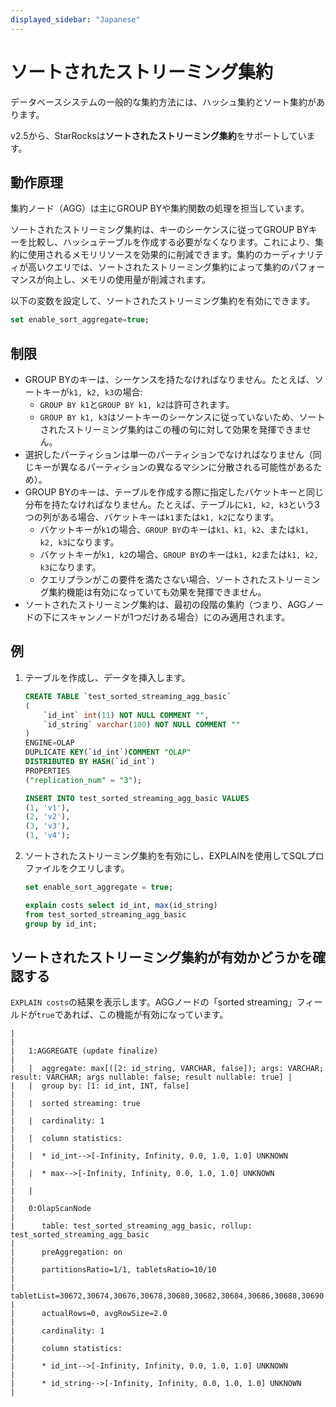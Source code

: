 ```yaml
---
displayed_sidebar: "Japanese"
---
```


# ソートされたストリーミング集約

データベースシステムの一般的な集約方法には、ハッシュ集約とソート集約があります。

v2.5から、StarRocksは**ソートされたストリーミング集約**をサポートしています。

## 動作原理

集約ノード（AGG）は主にGROUP BYや集約関数の処理を担当しています。

ソートされたストリーミング集約は、キーのシーケンスに従ってGROUP BYキーを比較し、ハッシュテーブルを作成する必要がなくなります。これにより、集約に使用されるメモリリソースを効果的に削減できます。集約のカーディナリティが高いクエリでは、ソートされたストリーミング集約によって集約のパフォーマンスが向上し、メモリの使用量が削減されます。

以下の変数を設定して、ソートされたストリーミング集約を有効にできます。

```SQL
set enable_sort_aggregate=true;
```

## 制限

- GROUP BYのキーは、シーケンスを持たなければなりません。たとえば、ソートキーが`k1, k2, k3`の場合:
  - `GROUP BY k1`と`GROUP BY k1, k2`は許可されます。
  - `GROUP BY k1, k3`はソートキーのシーケンスに従っていないため、ソートされたストリーミング集約はこの種の句に対して効果を発揮できません。
- 選択したパーティションは単一のパーティションでなければなりません（同じキーが異なるパーティションの異なるマシンに分散される可能性があるため）。
- GROUP BYのキーは、テーブルを作成する際に指定したバケットキーと同じ分布を持たなければなりません。たとえば、テーブルに`k1, k2, k3`という3つの列がある場合、バケットキーは`k1`または`k1, k2`になります。
  - バケットキーが`k1`の場合、`GROUP BY`のキーは`k1`、`k1, k2`、または`k1, k2, k3`になります。
  - バケットキーが`k1, k2`の場合、`GROUP BY`のキーは`k1, k2`または`k1, k2, k3`になります。
  - クエリプランがこの要件を満たさない場合、ソートされたストリーミング集約機能は有効になっていても効果を発揮できません。
- ソートされたストリーミング集約は、最初の段階の集約（つまり、AGGノードの下にスキャンノードが1つだけある場合）にのみ適用されます。

## 例

1. テーブルを作成し、データを挿入します。

    ```SQL
    CREATE TABLE `test_sorted_streaming_agg_basic`
    (
        `id_int` int(11) NOT NULL COMMENT "",
        `id_string` varchar(100) NOT NULL COMMENT ""
    ) 
    ENGINE=OLAP 
    DUPLICATE KEY(`id_int`)COMMENT "OLAP"
    DISTRIBUTED BY HASH(`id_int`)
    PROPERTIES
    ("replication_num" = "3"); 

    INSERT INTO test_sorted_streaming_agg_basic VALUES
    (1, 'v1'),
    (2, 'v2'),
    (3, 'v3'),
    (1, 'v4');
    ```

2. ソートされたストリーミング集約を有効にし、EXPLAINを使用してSQLプロファイルをクエリします。

    ```SQL
    set enable_sort_aggregate = true;

    explain costs select id_int, max(id_string)
    from test_sorted_streaming_agg_basic
    group by id_int;
    ```

## ソートされたストリーミング集約が有効かどうかを確認する

`EXPLAIN costs`の結果を表示します。AGGノードの「sorted streaming」フィールドが`true`であれば、この機能が有効になっています。

```Plain
|                                                                                                                                    |
|   1:AGGREGATE (update finalize)                                                                                                    |
|   |  aggregate: max[([2: id_string, VARCHAR, false]); args: VARCHAR; result: VARCHAR; args nullable: false; result nullable: true] |
|   |  group by: [1: id_int, INT, false]                                                                                             |
|   |  sorted streaming: true                                                                                                        |
|   |  cardinality: 1                                                                                                                |
|   |  column statistics:                                                                                                            |
|   |  * id_int-->[-Infinity, Infinity, 0.0, 1.0, 1.0] UNKNOWN                                                                       |
|   |  * max-->[-Infinity, Infinity, 0.0, 1.0, 1.0] UNKNOWN                                                                          |
|   |                                                                                                                                |
|   0:OlapScanNode                                                                                                                   |
|      table: test_sorted_streaming_agg_basic, rollup: test_sorted_streaming_agg_basic                                               |
|      preAggregation: on                                                                                                            |
|      partitionsRatio=1/1, tabletsRatio=10/10                                                                                       |
|      tabletList=30672,30674,30676,30678,30680,30682,30684,30686,30688,30690                                                        |
|      actualRows=0, avgRowSize=2.0                                                                                                  |
|      cardinality: 1                                                                                                                |
|      column statistics:                                                                                                            |
|      * id_int-->[-Infinity, Infinity, 0.0, 1.0, 1.0] UNKNOWN                                                                       |
|      * id_string-->[-Infinity, Infinity, 0.0, 1.0, 1.0] UNKNOWN                                                                    |
```